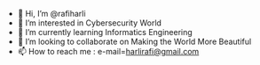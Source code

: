 - 👋 Hi, I’m @rafiharli
- 👀 I’m interested in Cybersecurity World
- 🌱 I’m currently learning Informatics Engineering
- 💞️ I’m looking to collaborate on Making the World More Beautiful
- 📫 How to reach me : e-mail=harlirafi@gmail.com

<!---
rafiharli/rafiharli is a ✨ special ✨ repository because its `README.md` (this file) appears on your GitHub profile.
You can click the Preview link to take a look at your changes.
--->
